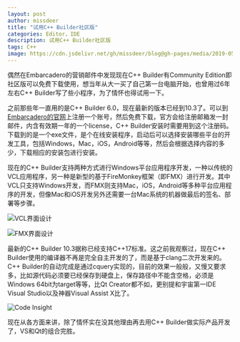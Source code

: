 ```yaml
---
layout: post
author: missdeer
title: "试用C++ Builder社区版"
categories: Editor，IDE
description: 试用C++ Builder社区版
tags: C++
image: https://cdn.jsdelivr.net/gh/missdeer/blog@gh-pages/media/2019-05-02/vcldesign.png
---
```


偶然在Embarcadero的营销邮件中发现现在C++ Builder有Community Edition即社区版可以免费下载使用，想当年从大一买了自己第一台电脑开始，也曾用过6年左右C++ Builder写了些小程序，为了情怀也得试用一下。

之前那些年一直用的是C++ Builder 6.0，现在最新的版本已经到10.3了。可以到[Embarcadero的官网](https://www.embarcadero.com/products/cbuilder/starter/free-download)上注册一个账号，然后免费下载，官方会给注册邮箱发一封邮件，内含有效期一年的一个license，C++ Builder安装时需要用到这个注册码。下载到的是一个exe文件，是个在线安装程序，启动后可以选择安装哪些平台的开发工具，包括Windows，Mac，iOS，Android等等，然后会根据选择内容的多少，下载相应的安装包进行安装。

现在的C++ Builder支持两种方式进行Windows平台应用程序开发，一种以传统的VCL应用程序，另一种是新型的基于FireMonkey框架（即FMX）进行开发。其中VCL只支持Windows开发，而FMX则支持Mac，iOS，Android等多种平台应用程序的开发，但像Mac和iOS开发另外还需要一台Mac系统的机器做最后的签名、部署等步骤。

![VCL界面设计](https://cdn.jsdelivr.net/gh/missdeer/blog@gh-pages/media/2019-05-02/vcldesign.png)

![FMX界面设计](https://cdn.jsdelivr.net/gh/missdeer/blog@gh-pages/media/2019-05-02/fmxdesign.png)

最新的C++ Builder 10.3据称已经支持C++17标准。这之前我观察过，现在C++ Builder使用的编译器不再是完全自主开发的了，而是基于clang二次开发来的。C++ Builder的自动完成是通过cquery实现的，目前的效果一般般，又慢又要求多，比如源代码必须要已经保存到硬盘上，保存路径中不能含空格，必须是Windows 64bit为target等等，比Qt Creator都不如，更别提和宇宙第一IDE Visual Studio以及神器Visual Assist X比了。

![Code Insight](https://cdn.jsdelivr.net/gh/missdeer/blog@gh-pages/media/2019-05-02/codeinsight.png)

现在从各方面来讲，除了情怀实在没其他理由再去用C++ Builder做实际产品开发了，VS和Qt的组合完胜。